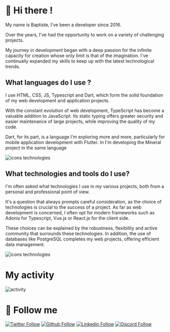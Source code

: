 # 👋 Hi there !
My name is Baptiste, I've been a developer since 2016.

Over the years, I've had the opportunity to work on a variety of challenging projects.

My journey in development began with a deep passion for the infinite capacity for creation whose only limit is that of the imagination. 
I've continually expanded my skills to keep up with the latest technological trends.

## What languages do I use ?
I use HTML, CSS, JS, Typescript and Dart, which form the solid foundation of my web development and application projects. 

With the constant evolution of web development, TypeScript has become a valuable addition to JavaScript. Its static typing offers greater security and easier maintenance of large projects, while improving the quality of my code.

Dart, for its part, is a language I'm exploring more and more, particularly for mobile application development with Flutter. In 
I'm developing the Mineral project in the same language

![icons technologies](https://skillicons.dev/icons?i=html,css,js,ts,dart)

## What technologies and tools do I use?
I'm often asked what technologies I use in my various projects, both from a personal and professional point of view.

It's a question that always prompts careful consideration, as the choice of technologies is crucial to the success of a project. As far as web development is concerned, I often opt for modern frameworks such as Adonis for Typescript, Vue.js or React.js for the client side. 

These choices can be explained by the robustness, flexibility and active community that surrounds these technologies. In addition, the use of databases like PostgreSQL completes my web projects, offering efficient data management.

![icons technologies](https://skillicons.dev/icons?i=scss,tailwind,windicss,nodejs,adonis,vite,vue,react,nuxt,next,redux,reactivex,symfony,laravel,flutter,supabase,rabbitmq,redis,docker,kubernetes,github,postgres,idea,postman&perline=9)

# My activity
![activity](https://github-readme-stats.vercel.app/api?username=LeadcodeDev&show_icons=true)

# 🔗 Follow me
[![Twitter Follow](https://skillicons.dev/icons?i=twitter)](https://twitter.com/LeadcodeDev)
[![Github Follow](https://skillicons.dev/icons?i=github)](https://github.com/LeadcodeDev)
[![Linkedin Follow](https://skillicons.dev/icons?i=linkedin)](https://www.linkedin.com/in/baptiste-parmantier/)
[![Discord Follow](https://skillicons.dev/icons?i=discord)](https://discord.com/users/240561194958716928)
